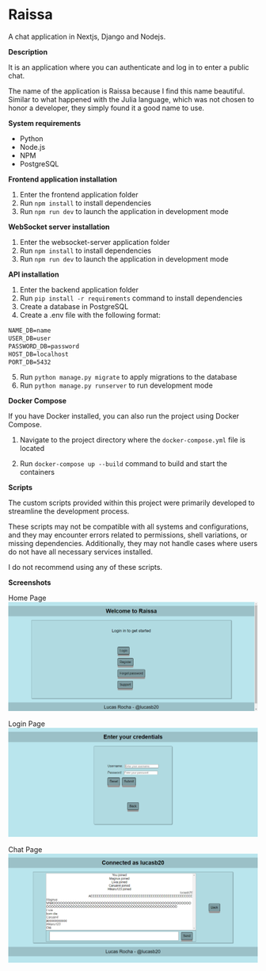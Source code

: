 # Raissa
A chat application in Nextjs, Django and Nodejs.

**Description**

It is an application where you can authenticate and log in to enter a public chat.

The name of the application is Raissa because I find this name beautiful. Similar to what happened with the Julia language, which was not chosen to honor a developer, they simply found it a good name to use.

**System requirements**

* Python
* Node.js
* NPM
* PostgreSQL

**Frontend application installation**

1. Enter the frontend application folder
2. Run `npm install` to install dependencies
3. Run `npm run dev` to launch the application in development mode

**WebSocket server installation**

1. Enter the websocket-server application folder
2. Run `npm install` to install dependencies
3. Run `npm run dev` to launch the application in development mode

**API installation**

1. Enter the backend application folder
2. Run `pip install -r requirements` command to install dependencies
3. Create a database in PostgreSQL
4. Create a .env file with the following format:
```
NAME_DB=name
USER_DB=user
PASSWORD_DB=password
HOST_DB=localhost
PORT_DB=5432
```
5. Run `python manage.py migrate` to apply migrations to the database
6. Run `python manage.py runserver` to run development mode


**Docker Compose**

If you have Docker installed, you can also run the project using Docker Compose.

1. Navigate to the project directory where the `docker-compose.yml` file is located

2. Run `docker-compose up --build` command to build and start the containers

**Scripts**

The custom scripts provided within this project were primarily developed to streamline the development process.

These scripts may not be compatible with all systems and configurations, and they may encounter errors related to permissions, shell variations, or missing dependencies. Additionally, they may not handle cases where users do not have all necessary services installed.

I do not recommend using any of these scripts.

**Screenshots**

Home Page
![Home Screen](other/home_page.png)

Login Page
![Login Page](other/login_page.png)

Chat Page
![Chat Page](other/five_users.png)